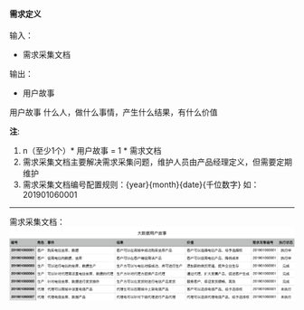 #### 需求定义

输入：
* 需求采集文档

输出：
* 用户故事

用户故事
什么人，做什么事情，产生什么结果，有什么价值

**注**: 
1. n（至少1个）* 用户故事 = 1 * 需求文档
2. 需求采集文档主要解决需求采集问题，维护人员由产品经理定义，但需要定期维护
3. 需求采集文档编号配置规则：{year}{month}{date}{千位数字} 如：201901060001
    
---

需求采集文档：
![](/assets/customer_story.png)



